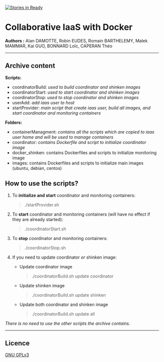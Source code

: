 [![Stories in Ready](https://badge.waffle.io/EudesRobin/iaas-collaboratif.png?label=ready&title=Ready)](https://waffle.io/EudesRobin/iaas-collaboratif)

Collaborative IaaS with Docker
==============================

**Authors :** 
Alan DAMOTTE, Robin EUDES, Romain BARTHELEMY, Malek MAMMAR, Kai GUO, BONNARD Loïc, CAPERAN Théo

---------------------------

Archive content
----------------------

**Scripts:**

 - coordinatorBuild: *used to build coordinator and shinken images*
 - coordinatorStart: *used to start coordinator and shinken images*
 - coordinatorStop: *used to stop coordinator and shinken images*
 - userAdd: *add iaas user to host*
 - startProvider: *main script that create iaas user, build all images, and start coordinator and monitoring containers*

**Folders:**

 - containerManagment: *contains all the scripts which are copied to iaas user home and will be used to manage containers*
 - coordinator: *contains Dockerfile and script to initialize coordinator image*
 - docker_shinken: contains Dockerfiles and scripts to initialize monitoring image
 - images: contains Dockerfiles and scripts to initialize main images (ubuntu, debian, centos)

How to use the scripts?
----------------------

1. To **initialize and start** coordinator and monitoring containers:

	> ./startProvider.sh

2. To **start** coordinator and monitoring containers (will have no effect if they are already started):

	> ./coordinatorStart.sh

3. To **stop** coordinator and monitoring containers:

	> ./coordinatorStop.sh

4. If you need to update coordinator *or* shinken image:

	- Update coordinator image

		> ./coordinatorBuild.sh update coordinator

	- Update shinken image

		> ./coordinatorBuild.sh update shinken

	- Update both coordinator and shinken image

		> ./coordinatorBuild.sh update all


*There is no need to use the other scripts the archive contains.*

----------

Licence
-------

[GNU GPLv3](https://www.gnu.org/licenses/gpl-3.0.fr.html)


